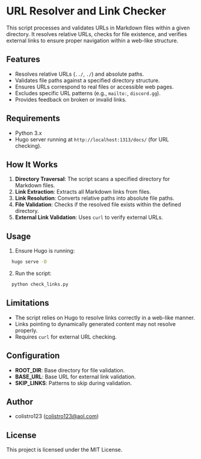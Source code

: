 # URL Resolver and Link Checker

This script processes and validates URLs in Markdown files within a given directory. It resolves relative URLs, checks for file existence, and verifies external links to ensure proper navigation within a web-like structure.

## Features

- Resolves relative URLs (`../`, `./`) and absolute paths.
- Validates file paths against a specified directory structure.
- Ensures URLs correspond to real files or accessible web pages.
- Excludes specific URL patterns (e.g., `mailto:`, `discord.gg`).
- Provides feedback on broken or invalid links.

## Requirements

- Python 3.x
- Hugo server running at `http://localhost:1313/docs/` (for URL checking).

## How It Works

1. **Directory Traversal**: The script scans a specified directory for Markdown files.
2. **Link Extraction**: Extracts all Markdown links from files.
3. **Link Resolution**: Converts relative paths into absolute file paths.
4. **File Validation**: Checks if the resolved file exists within the defined directory.
5. **External Link Validation**: Uses `curl` to verify external URLs.

## Usage

1. Ensure Hugo is running:
 ```bash
   hugo serve -D
 ```

2. Run the script:
 ```bash
   python check_links.py
 ```

## Limitations

- The script relies on Hugo to resolve links correctly in a web-like manner.
- Links pointing to dynamically generated content may not resolve properly.
- Requires `curl` for external URL checking.

## Configuration

- **ROOT_DIR**: Base directory for file validation.
- **BASE_URL**: Base URL for external link validation.
- **SKIP_LINKS**: Patterns to skip during validation.

## Author

- colistro123 ([colistro123@aol.com](mailto:colistro123@aol.com))

## License

This project is licensed under the MIT License.